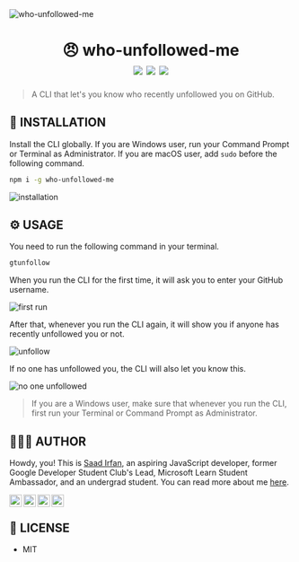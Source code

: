 <img src="../images/cover.png" alt="who-unfollowed-me">

<div align="center">
	<h1>😠 who-unfollowed-me<br>
	<img src="https://img.shields.io/npm/l/who-unfollowed-me?color=8A2BE2">
	<img src="https://img.shields.io/npm/v/who-unfollowed-me?color=8A2BE2">
	<img src="https://img.shields.io/npm/dt/who-unfollowed-me?color=8A2BE2">
	</h1>
</div>

> A CLI that let's you know who recently unfollowed you on GitHub.

## 🎩 INSTALLATION

Install the CLI globally. If you are Windows user, run your Command Prompt or Terminal as Administrator. If you are macOS user, add `sudo` before the following command.

```sh
npm i -g who-unfollowed-me
```

<img src="../images/installation.png" alt="installation">

## ⚙️ USAGE

You need to run the following command in your terminal.

```sh
gtunfollow
```

When you run the CLI for the first time, it will ask you to enter your GitHub username.

<img src="../images/first-run.png" alt="first run">

After that, whenever you run the CLI again, it will show you if anyone has recently unfollowed you or not.

<img src="../images/unfollow.png" alt="unfollow">

If no one has unfollowed you, the CLI will also let you know this.

<img src="../images/no-one-unfollow.png" alt="no one unfollowed">

> If you are a Windows user, make sure that whenever you run the CLI, first run your Terminal or Command Prompt as Administrator.

## 👨🏻‍💻 AUTHOR

Howdy, you! This is [Saad Irfan](http://msaad.dev/), an aspiring JavaScript developer, former Google Developer Student Club's Lead, Microsoft Learn Student Ambassador, and an undergrad student. You can read more about me [here](https://github.com/msaaddev/msaaddev).

<div>
<a href="https://twitter.com/msaaddev">
  <img align="left" alt="Saad Irfan | Twitter" width="22px" src="https://cdn.jsdelivr.net/npm/simple-icons@v3/icons/twitter.svg" />
</a>
<a href="https://www.linkedin.com/in/msaaddev/">
  <img align="left" alt="Saad's LinkdeIN" width="22px" src="https://cdn.jsdelivr.net/npm/simple-icons@v3/icons/linkedin.svg" />
</a>
<a href="https://www.facebook.com/msaaddev/">
  <img align="left" alt="Saad's Facebook" width="22px" src="https://cdn.jsdelivr.net/npm/simple-icons@v3/icons/facebook.svg" />
</a>
<a href="https://www.instagram.com/msaaddev">
  <img align="left" alt="Saad's instagram" width="22px" src="https://cdn.jsdelivr.net/npm/simple-icons@v3/icons/instagram.svg" />
</a>
</div>
<br>

## 🔑 LICENSE

- MIT
